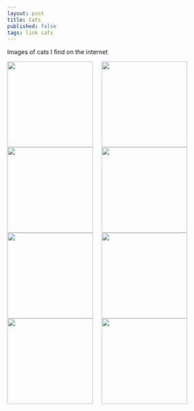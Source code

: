 ```yaml
---
layout: post
title: Cats
published: false
tags: link cats
---
```


Images of cats I find on the internet

<img src="../../../assets/Cats/Van_Cat.bmp" width="200" style="float:left; margin-right:20px;">
<img src="../../../assets/Cats/Quantum_Cat.jpg" width="200" style="float:left; margin-right:20px;">
<img src="../../../assets/Cats/Santa_Cat.jpg" width="200" style="float:left; margin-right:20px;">
<img src="../../../assets/Cats/Beer_Cat.jpg" width="200" style="float:left; margin-right:20px;">
<img src="../../../assets/Cats/Dont_Mess_Cat.webp" width="200" style="float:left; margin-right:20px;">
<img src="../../../assets/Cats/Beanie_Cat.jpg" width="200" style="float:left; margin-right:20px;">
<img src="../../../assets/Cats/Smokey_Cat.jpg" width="200" style="float:left; margin-right:20px;">
<img src="../../../assets/Cats/Seal_Cat.jpg" width="200" style="float:left; margin-right:20px;">
